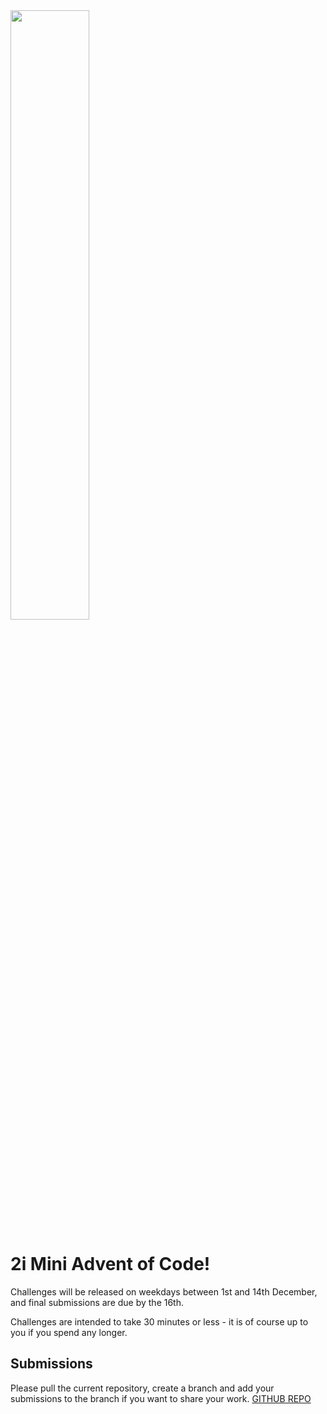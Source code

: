 <img src="./src/lightsGif.gif" data-canonical-src="./src/lightsGif.gif" width="50%" />

# 2i Mini Advent of Code!

Challenges will be released on weekdays between 1st and 14th December, and final submissions are due by the 16th.

Challenges are intended to take 30 minutes or less - it is of course up to you if you spend any longer.

## Submissions
Please pull the current repository, create a branch and add your submissions to the branch if you want to share your work.
[GITHUB REPO](https://github.com/CraigMcleod2i/2i_advent_code)
